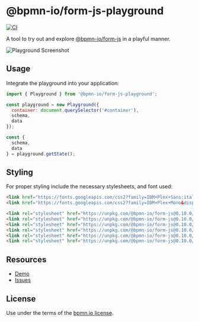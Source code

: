 # @bpmn-io/form-js-playground

[![CI](https://github.com/bpmn-io/form-js/workflows/CI/badge.svg)](https://github.com/bpmn-io/form-js/actions?query=workflow%3ACI)

A tool to try out and explore [@bpmn-io/form-js](../form-js) in a playful manner.

![Playground Screenshot](./resources/screenshot.png)


## Usage

Integrate the playground into your application:

```javascript
import { Playground } from '@bpmn-io/form-js-playground';

const playground = new Playground({
  container: document.querySelector('#container'),
  schema,
  data
});

const {
  schema,
  data
} = playground.getState();
```

## Styling

For proper styling include the necessary stylesheets, and font used:

```html
<link href="https://fonts.googleapis.com/css2?family=IBM+Plex+Sans:ital,wght@0,400;0,600;1,400&display=swap" rel="stylesheet">
<link href="https://fonts.googleapis.com/css2?family=IBM+Plex+Mono&display=swap" rel="stylesheet">

<link rel="stylesheet" href="https://unpkg.com/@bpmn-io/form-js@0.10.0/dist/assets/form-js.css">
<link rel="stylesheet" href="https://unpkg.com/@bpmn-io/form-js@0.10.0/dist/assets/flatpickr/light.css">
<link rel="stylesheet" href="https://unpkg.com/@bpmn-io/form-js@0.10.0/dist/assets/form-js-editor.css">
<link rel="stylesheet" href="https://unpkg.com/@bpmn-io/form-js@0.10.0/dist/assets/dragula.css">
<link rel="stylesheet" href="https://unpkg.com/@bpmn-io/form-js@0.10.0/dist/assets/properties-panel.css">
<link rel="stylesheet" href="https://unpkg.com/@bpmn-io/form-js@0.10.0/dist/assets/form-js-playground.css">
```

## Resources

* [Demo](https://demo.bpmn.io/form)
* [Issues](https://github.com/bpmn-io/form-js/issues)


## License

Use under the terms of the [bpmn.io license](http://bpmn.io/license).